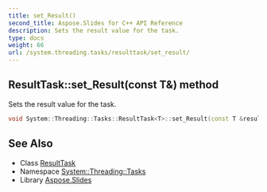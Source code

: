 ```yaml
---
title: set_Result()
second_title: Aspose.Slides for C++ API Reference
description: Sets the result value for the task.
type: docs
weight: 66
url: /system.threading.tasks/resulttask/set_result/
---
```

## ResultTask::set_Result(const T\&) method


Sets the result value for the task.

```cpp
void System::Threading::Tasks::ResultTask<T>::set_Result(const T &result)
```

## See Also

* Class [ResultTask](../)
* Namespace [System::Threading::Tasks](../../)
* Library [Aspose.Slides](../../../)
